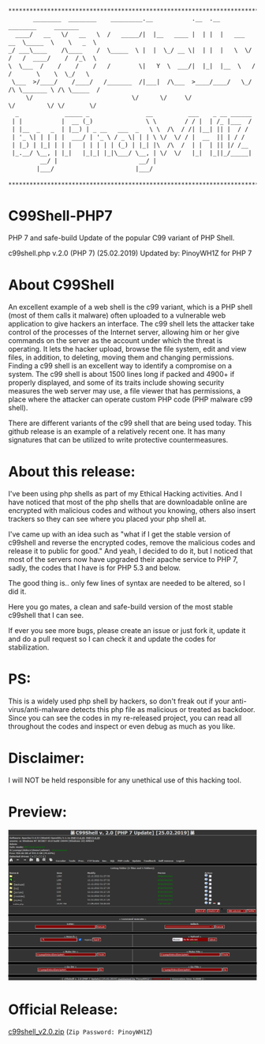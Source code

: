 ```
******************************************************************************************************
       ________  ________    _________.__           .__  .__             ________     _______   
  ____/   __   \/   __   \  /   _____/|  |__   ____ |  | |  |   ___  __  \_____  \    \   _  \  
_/ ___\____    /\____    /  \_____  \ |  |  \_/ __ \|  | |  |   \  \/ /   /  ____/    /  /_\  \ 
\  \___  /    /    /    /   /        \|   Y  \  ___/|  |_|  |__  \   /   /       \    \  \_/   \
 \___  >/____/    /____/   /_______  /|___|  /\___  >____/____/   \_/ /\ \_______ \ /\ \_____  /
     \/                            \/      \/     \/                  \/         \/ \/       \/ 
  _             _____ _                __          ___    _ __ ______
 | |           |  __ (_)               \ \        / / |  | /_ |___  /
 | |__  _   _  | |__) | _ __   ___  _   \ \  /\  / /| |__| || |  / / 
 | '_ \| | | | |  ___/ | '_ \ / _ \| | | \ \/  \/ / |  __  || | / /  
 | |_) | |_| | | |   | | | | | (_) | |_| |\  /\  /  | |  | || |/ /__ 
 |_.__/ \__, | |_|   |_|_| |_|\___/ \__, | \/  \/   |_|  |_||_/_____|
         __/ |                       __/ |                           
        |___/                       |___/                            

******************************************************************************************************
```
# C99Shell-PHP7
PHP 7 and safe-build Update of the popular C99 variant of PHP Shell.

c99shell.php v.2.0 (PHP 7) (25.02.2019) Updated by: PinoyWH1Z for PHP 7

# About C99Shell
An excellent example of a web shell is the c99 variant, which is a PHP shell (most of them calls it malware) often uploaded to a vulnerable web application to give hackers an interface. The c99 shell lets the attacker take control of the processes of the Internet server, allowing him or her give commands on the server as the account under which the threat is operating. It lets the hacker upload, browse the file system, edit and view files, in addition, to deleting, moving them and changing permissions. Finding a c99 shell is an excellent way to identify a compromise on a system. The c99 shell is about 1500 lines long if packed and 4900+ if properly displayed, and some of its traits include showing security measures the web server may use, a file viewer that has permissions, a place where the attacker can operate custom PHP code (PHP malware c99 shell).

There are different variants of the c99 shell that are being used today. This github release is an example of a relatively recent one. It has many signatures that can be utilized to write protective countermeasures.

# About this release:
I've been using php shells as part of my Ethical Hacking activities.
And I have noticed that most of the php shells that are downloadable online are encrypted with malicious codes and without you knowing, others also insert trackers so they can see where you placed your php shell at.

I've came up with an idea such as "what if I get the stable version of c99shell and reverse the encrypted codes, remove the malicious codes and release it to public for good."
And yeah, I decided to do it, but I noticed that most of the servers now have upgraded their apache service to PHP 7, sadly, the codes that I have is for PHP 5.3 and below.

The good thing is.. only few lines of syntax are needed to be altered, so I did it.

Here you go mates, a clean and safe-build version of the most stable c99shell that I can see.

If ever you see more bugs, please create an issue or just fork it, update it and do a pull request so I can check it and update the codes for stabilization.

# PS: 
This is a widely used php shell by hackers, so don't freak out if your anti-virus/anti-malware detects this php file as malicious or treated as backdoor.
Since you can see the codes in my re-released project, you can read all throughout the codes and inspect or even debug as much as you like.

# Disclaimer:
I will NOT be held responsible for any unethical use of this hacking tool.

# Preview:
![Demo 01 Prev SS](/Screenshots/demo_01.png)

# Official Release: 
[c99shell_v2.0.zip](https://github.com/PinoyWH1Z/C99Shell-PHP7/releases/download/v2.0.0/c99shell_v2.0.zip) (`Zip Password: PinoyWH1Z`)
